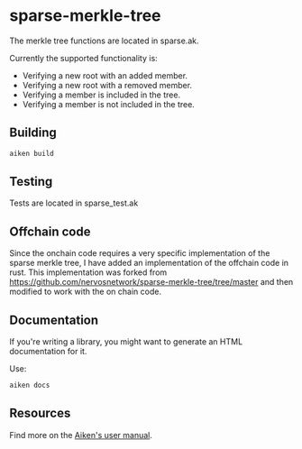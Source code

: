 # sparse-merkle-tree

The merkle tree functions are located in sparse.ak. 

Currently the supported functionality is:
- Verifying a new root with an added member.
- Verifying a new root with a removed member.
- Verifying a member is included in the tree.
- Verifying a member is not included in the tree. 

## Building

```sh
aiken build
```

## Testing

Tests are located in sparse_test.ak



## Offchain code
Since the onchain code requires a very specific implementation of the sparse merkle tree,
I have added an implementation of the offchain code in rust. 
This implementation was forked from https://github.com/nervosnetwork/sparse-merkle-tree/tree/master
and then modified to work with the on chain code.


## Documentation

If you're writing a library, you might want to generate an HTML documentation for it.

Use:

```sh
aiken docs
```

## Resources

Find more on the [Aiken's user manual](https://aiken-lang.org).
